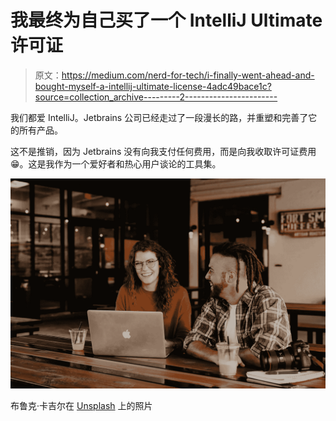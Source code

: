 # 我最终为自己买了一个 IntelliJ Ultimate 许可证

> 原文：<https://medium.com/nerd-for-tech/i-finally-went-ahead-and-bought-myself-a-intellij-ultimate-license-4adc49bace1c?source=collection_archive---------2----------------------->

我们都爱 IntelliJ。Jetbrains 公司已经走过了一段漫长的路，并重塑和完善了它的所有产品。

这不是推销，因为 Jetbrains 没有向我支付任何费用，而是向我收取许可证费用😁。这是我作为一个爱好者和热心用户谈论的工具集。

![](img/7eccbe943de468c99bf2f811a3ef4e9b.png)

布鲁克·卡吉尔在 [Unsplash](https://unsplash.com/s/photos/happy-computer-girl?utm_source=unsplash&utm_medium=referral&utm_content=creditCopyText) 上的照片